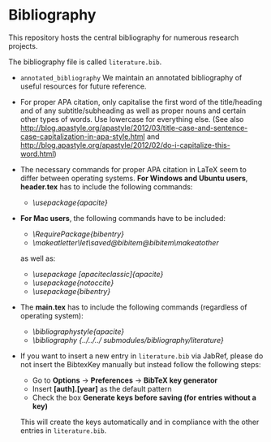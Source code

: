 # Bibliography

This repository hosts the central bibliography for numerous research projects.

The bibliography file is called ``literature.bib``. 

- ``annotated_bibliography`` We maintain an annotated bibliography of useful resources for future reference.
- For proper APA citation, only capitalise the first word of the title/heading and of any subtitle/subheading as well as proper nouns and certain other types of words. Use lowercase for everything else. (See also http://blog.apastyle.org/apastyle/2012/03/title-case-and-sentence-case-capitalization-in-apa-style.html and http://blog.apastyle.org/apastyle/2012/02/do-i-capitalize-this-word.html)
- The necessary commands for proper APA citation in LaTeX seem to differ between operating systems. **For Windows and Ubuntu users**, **header.tex** has to include the following commands:
  - *\usepackage{apacite}* 

- **For Mac users**, the following commands have to be included:
  - *\RequirePackage{bibentry}*
  - *\makeatletter\let\saved@bibitem\@bibitem\makeatother*

  as well as:

  - *\usepackage [apaciteclassic]{apacite}* 
  - *\usepackage{notoccite}* 
  - *\usepackage{bibentry}* 

- The **main.tex** has to include the following commands (regardless of operating system):

  - *\bibliographystyle{apacite}*
  - *\bibliography {../../../ submodules/bibliography/literature}*

- If you want to insert a new entry in ``literature.bib`` via JabRef, please do not insert the BibtexKey manually but instead follow the following steps:

  - Go to **Options** -> **Preferences** -> **BibTeX key generator**
  - Insert **[auth].[year]** as the default pattern
  - Check the box **Generate keys before saving (for entries without a key)**

  This will create the keys automatically and in compliance with the other entries in ``literature.bib``.

